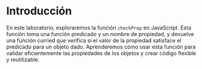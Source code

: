 # Introducción

En este laboratorio, exploraremos la función `checkProp` en JavaScript. Esta función toma una función predicado y un nombre de propiedad, y devuelve una función curried que verifica si el valor de la propiedad satisface el predicado para un objeto dado. Aprenderemos cómo usar esta función para validar eficientemente las propiedades de los objetos y crear código flexible y reutilizable.
